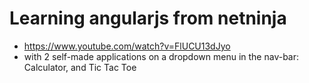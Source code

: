 # Learning angularjs from netninja

+ https://www.youtube.com/watch?v=FlUCU13dJyo 
+ with 2 self-made applications on a dropdown menu in the nav-bar: Calculator, and Tic Tac Toe

